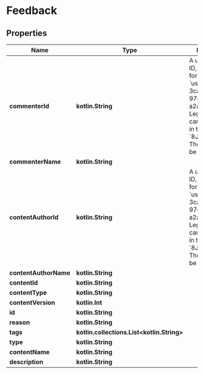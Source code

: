 
# Feedback

## Properties
Name | Type | Description | Notes
------------ | ------------- | ------------- | -------------
**commenterId** | **kotlin.String** | A users unique ID, usually in the form of &#x60;usr_c1644b5b-3ca4-45b4-97c6-a2a0de70d469&#x60;. Legacy players can have old IDs in the form of &#x60;8JoV9XEdpo&#x60;. The ID can never be changed. | 
**commenterName** | **kotlin.String** |  | 
**contentAuthorId** | **kotlin.String** | A users unique ID, usually in the form of &#x60;usr_c1644b5b-3ca4-45b4-97c6-a2a0de70d469&#x60;. Legacy players can have old IDs in the form of &#x60;8JoV9XEdpo&#x60;. The ID can never be changed. | 
**contentAuthorName** | **kotlin.String** |  | 
**contentId** | **kotlin.String** |  | 
**contentType** | **kotlin.String** |  | 
**contentVersion** | **kotlin.Int** |  | 
**id** | **kotlin.String** |  | 
**reason** | **kotlin.String** |  | 
**tags** | **kotlin.collections.List&lt;kotlin.String&gt;** |  | 
**type** | **kotlin.String** |  | 
**contentName** | **kotlin.String** |  |  [optional]
**description** | **kotlin.String** |  |  [optional]



